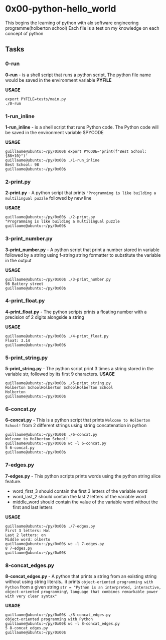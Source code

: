 # 0x00-python-hello_world
This begins the learning of python with alx software engineering programme(holberton school)
Each file is a test on my knowledge on each concept of python

## Tasks

### 0-run
**0-run** - is a shell script that runs a python script, The python file name would be saved in the
environment variable **PYFILE**

**USAGE**
```
export PYFILE=tests/main.py
./0-run 
```

### 1-run_inline
**1-run_inline** - is a shell script that runs Python code. The Python code will be saved in the environment variable $PYCODE

**USAGE**
```
guillaume@ubuntu:~/py/0x00$ export PYCODE='print(f"Best School: {88+10}")'
guillaume@ubuntu:~/py/0x00$ ./1-run_inline
Best School: 98
guillaume@ubuntu:~/py/0x00$
```

### 2-print.py
**2-print.py** - A python script that prints `"Programming is like building a multilingual puzzle`
followed by new line

**USAGE**
```
guillaume@ubuntu:~/py/0x00$ ./2-print.py
"Programming is like building a multilingual puzzle
guillaume@ubuntu:~/py/0x00$
```

### 3-print_number.py

**3-print_number.py** - A python script that print a number stored in variable followed by a string using f-string string formatter to substitute the variable in the output

**USAGE**
```
guillaume@ubuntu:~/py/0x00$ ./3-print_number.py
98 Battery street
guillaume@ubuntu:~/py/0x00$
```

### 4-print_float.py
**4-print_float.py** - The python scripts prints a floating number with a precision of 2 digits alongside a string

**USAGE**
```
guillaume@ubuntu:~/py/0x00$ ./4-print_float.py
Float: 3.14
guillaume@ubuntu:~/py/0x00$
```

### 5-print_string.py
**5-print_string.py** - The python script print 3 times a string stored in the variable str, followed by its first 9 characters.
**USAGE**
```
guillaume@ubuntu:~/py/0x00$ ./5-print_string.py
Holberton SchoolHolberton SchoolHolberton School
Holberton
guillaume@ubuntu:~/py/0x00$
```
### 6-concat.py
**6-concat.py** - This is a python script that prints `Welcome to Holberton School!` from 2 different strings using string concatenation in python

```
guillaume@ubuntu:~/py/0x00$ ./6-concat.py
Welcome to Holberton School!
guillaume@ubuntu:~/py/0x00$ wc -l 6-concat.py
5 6-concat.py
guillaume@ubuntu:~/py/0x00$
```

### 7-edges.py

**7-edges.py** - This python scripts prints words using the python string slice feature.

* word_first_3 should contain the first 3 letters of the variable word
* word_last_2 should contain the last 2 letters of the variable word
* middle_word should contain the value of the variable word without the first and last letters

**USAGE**
```
guillaume@ubuntu:~/py/0x00$ ./7-edges.py
First 3 letters: Hol
Last 2 letters: on
Middle word: olberto
guillaume@ubuntu:~/py/0x00$ wc -l 7-edges.py
8 7-edges.py
guillaume@ubuntu:~/py/0x00$
```

### 8-concat_edges.py
**8-concat_edges.py** - A python that prints a string from an existing string without using string literals.. 
it prints `object-oriented programming with Python` from a given string `str = "Python is an interpreted, interactive, object-oriented programming\
 language that combines remarkable power with very clear syntax"`

**USAGE**
```
guillaume@ubuntu:~/py/0x00$ ./8-concat_edges.py
object-oriented programming with Python
guillaume@ubuntu:~/py/0x00$ wc -l 8-concat_edges.py
5 8-concat_edges.py
guillaume@ubuntu:~/py/0x00$
```

